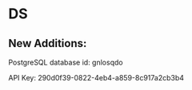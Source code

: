 # DS

## New Additions:
PostgreSQL database id: gnlosqdo

API Key: 290d0f39-0822-4eb4-a859-8c917a2cb3b4
